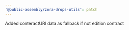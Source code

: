 ```yaml
---
'@public-assembly/zora-drops-utils': patch
---
```


Added conteractURI data as fallback if not edition contract
